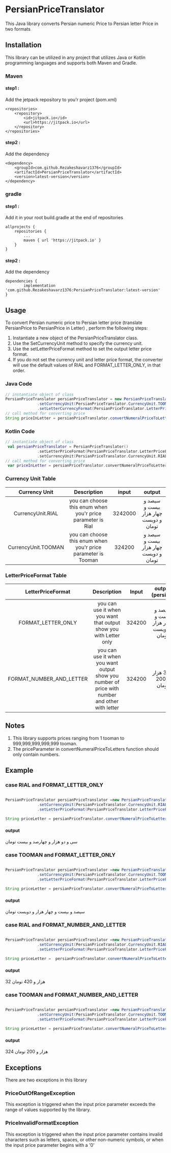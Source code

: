 # PersianPriceTranslator
This Java library converts Persian numeric Price to Persian letter Price in two formats
## Installation
This library can be utilized in any project that utilizes Java or Kotlin programming languages and supports both Maven and Gradle.
### Maven 
#### step1 :
  Add the jetpack repository to you'r project (pom.xml)
  
  	<repositories>
		<repository>
		    <id>jitpack.io</id>
		    <url>https://jitpack.io</url>
		</repository>
	</repositories>
#### step2 : 
Add the dependency

	<dependency>
	    <groupId>com.github.Rezakeshavarz1376</groupId>
	    <artifactId>PersianPriceTranslator</artifactId>
	    <version>latest-version</version>
	</dependency>
  
### gradle
#### step1 :
Add it in your root build.gradle at the end of repositories

	allprojects {
		repositories {
			...
			maven { url 'https://jitpack.io' }
		}
	}

#### step2 :
Add the dependency

	dependencies {
	        implementation 'com.github.Rezakeshavarz1376:PersianPriceTranslator:latest-version'
	}
  
  
## Usage

To convert Persian numeric price to Persian letter price (translate PersianPrice to PersianPrice in Letter) , perform the following steps:
1.	Instantiate a new object of the PersianPriceTranslator class.
2.	Use the SetCurrencyUnit method to specify the currency unit.
3.	Use the setLetterPriceFormat method to set the output letter price format.
4.	If you do not set the currency unit and letter price format, the converter will use the default values of RIAL and FORMAT_LETTER_ONLY, in that order.

### Java Code
```java
// instantiate object of class
PersianPriceTranslator persianPriceTranslator = new PersianPriceTranslator()
              .setCurrencyUnit(PersianPriceTranslator.CurrencyUnit.TOOMAN)
              .setLetterCurrencyFormat(PersianPriceTranslator.LetterPriceFormat.FORMAT_NUMBER_AND_LETTER);
// call method for converting price
String priceInLetter = persianPriceTranslator.convertNumeralPriceToLetters("12345968752");
```
### Kotlin Code
```kotlin
// instantiate object of class
 val persianPriceTranslator = PersianPriceTranslator()
              .setLetterPriceFormat(PersianPriceTranslator.LetterPriceFormat.FORMAT_LETTER_ONLY)
              .setCurrencyUnit(PersianPriceTranslator.CurrencyUnit.RIAL)
// call method for converting price
 var priceInLetter = persianPriceTranslator.convertNumeralPriceToLetters(p0.toString())     

```

### Currency Unit Table

| Currency Unit | Description | input | output |
| :---: | :---: | :---: | :---: |
| CurrencyUnit.RIAL | you can choose this enum when you'r price parameter is Rial | 3242000 | سیصد و بیست و چهار هزار و دویست تومان |
| CurrencyUnit.TOOMAN | you can choose this enum when you'r price parameter is Tooman | 324200 | سیصد و بیست و چهار هزار و دویست تومان |  

### LetterPriceFormat Table

| LetterPriceFormat | Description | Input | output (persian) |
| :---: | :---: | :---: | :---: |
| FORMAT_LETTER_ONLY | you can use it when you want that output show you with Letter only | 324200 | سیصد و بیست و چهار هزار و دویست تومان |
| FORMAT_NUMBER_AND_LETTER | you can use it when you want output show you number of price with number and other with letter | 324200 | <div dir="rtl"> 324 هزار و 200 تومان </div> |

## Notes
 1. This library supports prices ranging from 1 tooman to 999,999,999,999,999 tooman. 
 2. The priceParameter in convertNumeralPriceToLetters function should only contain numbers.

## Example

### case RIAL and FORMAT_LETTER_ONLY
```java

PersianPriceTranslator persianPriceTranslator =new PersianPriceTranslator()
              .setCurrencyUnit(PersianPriceTranslator.CurrencyUnit.RIAL)
              .setLetterPriceFormat(PersianPriceTranslator.LetterPriceFormat.FORMAT_LETTER_ONLY);

String priceLetter = persianPriceTranslator.convertNumeralPriceToLetters("324200"); 
```
#### output
سی و دو هزار و چهارصد و بیست تومان


### case TOOMAN and FORMAT_LETTER_ONLY
```java

PersianPriceTranslator persianPriceTranslator =new PersianPriceTranslator()
              .setCurrencyUnit(PersianPriceTranslator.CurrencyUnit.TOOMAN)
              .setLetterPriceFormat(PersianPriceTranslator.LetterPriceFormat.FORMAT_LETTER_ONLY);

String priceLetter = persianPriceTranslator.convertNumeralPriceToLetters("324200"); 
```
#### output
سیصد و بیست و چهار هزار و دویست تومان

### case RIAL and FORMAT_NUMBER_AND_LETTER
```java

PersianPriceTranslator persianPriceTranslator =new PersianPriceTranslator()
              .setCurrencyUnit(PersianPriceTranslator.CurrencyUnit.RIAL)
              .setLetterPriceFormat(PersianPriceTranslator.LetterPriceFormat.FORMAT_NUMBER_AND_LETTER);

String priceLetter =  persianPriceTranslator.convertNumeralPriceToLetters("324200");
```
#### output
32 هزار و 420 تومان 



### case TOOMAN and FORMAT_NUMBER_AND_LETTER
```java

PersianPriceTranslator persianPriceTranslator =new PersianPriceTranslator()
              .setCurrencyUnit(PersianPriceTranslator.CurrencyUnit.TOOMAN)
              .setLetterPriceFormat(PersianPriceTranslator.LetterPriceFormat.FORMAT_NUMBER_AND_LETTER);

String priceLetter = persianPriceTranslator.convertNumeralPriceToLetters("324200");
```
#### output
324 هزار و 200 تومان

## Exceptions
There are two exceptions in this library
### PriceOutOfRangeException
This exception is triggered when the input price parameter exceeds the range of values supported by the library.

### PriceInvalidFormatException
This exception is triggered when the input price parameter contains invalid characters such as letters, spaces, or other non-numeric symbols, or when the input price parameter begins with a '0'
